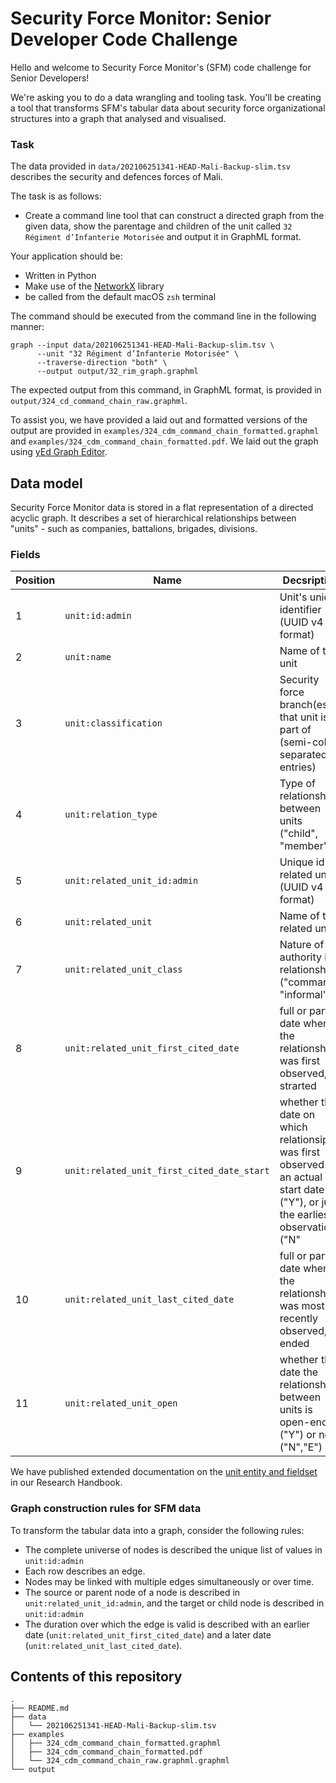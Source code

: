 # Security Force Monitor: Senior Developer Code Challenge

Hello and welcome to Security Force Monitor's (SFM) code challenge for Senior Developers!

We're asking you to do a data wrangling and tooling task. You'll be creating a tool that transforms SFM's tabular data about security force organizational structures into a graph that analysed and visualised.

### Task

The data provided in `data/202106251341-HEAD-Mali-Backup-slim.tsv` describes the security and defences forces of Mali. 

The task is as follows:

- Create a command line tool that can construct a directed graph from the given data, show the parentage and children of the unit called `32 Régiment d’Infanterie Motorisée` and output it in GraphML format.

Your application should be:

- Written in Python
- Make use of the [NetworkX](https://networkx.org/) library
- be called from the default macOS `zsh` terminal 

The command should be executed from the command line in the following manner:

```
graph --input data/202106251341-HEAD-Mali-Backup-slim.tsv \ 
      --unit "32 Régiment d’Infanterie Motorisée" \
      --traverse-direction "both" \
      --output output/32_rim_graph.graphml
```
 
The expected output from this command, in GraphML format, is provided in `output/324_cd_command_chain_raw.graphml`. 

To assist you, we have provided a laid out and formatted versions of the output are provided in `examples/324_cdm_command_chain_formatted.graphml` and `examples/324_cdm_command_chain_formatted.pdf`. We laid out the graph using [yEd Graph Editor](https://www.yworks.com/products/yed).


## Data model

Security Force Monitor data is stored in a flat representation of a directed acyclic graph. It describes a set of hierarchical relationships between "units" - such as companies, battalions, brigades, divisions. 

### Fields

Position|Name|Decsription
---|---|---
1|`unit:id:admin`|Unit's unique identifier (UUID v4 format)|
2|`unit:name`|Name of the unit|
3|`unit:classification`|Security force branch(es) that unit is part of (semi-colon separated entries)|
4|`unit:relation_type`|Type of relationship between units ("child", "member")|
5|`unit:related_unit_id:admin`|Unique id of related unit (UUID v4 format)|
6|`unit:related_unit`|Name of the related unit|
7|`unit:related_unit_class`|Nature of authority in relationship ("command", "informal")
8|`unit:related_unit_first_cited_date`|full or partial date when the relationship was first observed, or strarted|
9|`unit:related_unit_first_cited_date_start`|whether the date on which relationsip was first observed is an actual start date ("Y"), or just the earliest observation ("N"|
10|`unit:related_unit_last_cited_date`|full or partial date when the relationship was most recently observed, or ended|
11|`unit:related_unit_open`|whether the date the relationship between units is open-ended ("Y") or not ("N","E")|

We have published extended documentation on the [unit entity and fieldset](https://help.securityforcemonitor.org/en/latest/units.html) in our Research Handbook.

### Graph construction rules for SFM data

To transform the tabular data into a graph, consider the following rules:

- The complete universe of nodes is described the unique list of values in `unit:id:admin`
- Each row describes an edge.
- Nodes may be linked with multiple edges simultaneously or over time.
- The source or parent node of a node is described in `unit:related_unit_id:admin`, and the target or child node is described in `unit:id:admin`
- The duration over which the edge is valid is described with an earlier date (`unit:related_unit_first_cited_date`) and a later date (`unit:related_unit_last_cited_date`).

## Contents of this repository

```
.
├── README.md
├── data
│   └── 202106251341-HEAD-Mali-Backup-slim.tsv
├── examples
│   ├── 324_cdm_command_chain_formatted.graphml
│   ├── 324_cdm_command_chain_formatted.pdf
│   └── 324_cdm_command_chain_raw.graphml.graphml
└── output

```
